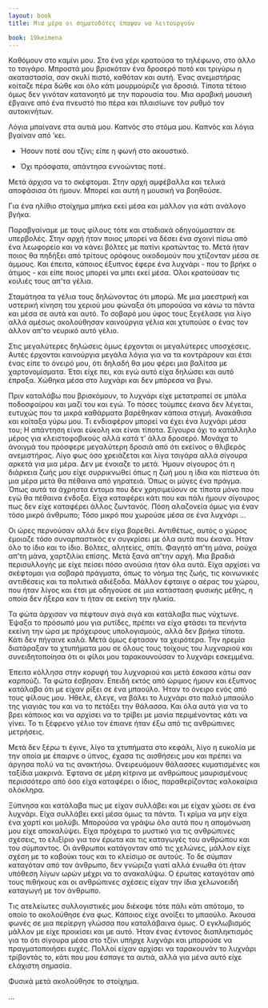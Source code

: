 ```yaml
---
layout: book
title: Μια μέρα οι σηματοδότες έπαψαν να λειτουργούν

book: 19keimena
---
```

Καθόμουν στο καμίνι μου. Στο ένα χέρι κρατούσα το τηλέφωνο, στο άλλο το τσιγάρο. Μπροστά μου βρισκόταν ένα δροσερό ποτό και τριγύρω η ακαταστασία, σαν σκυλί πιστό, καθόταν και αυτή. Ένας ανεμιστήρας κοίταζε πέρα δώθε και όλο κάτι μουρμούριζε για δροσιά. Τίποτα τέτοιο όμως δεν γινόταν κατανοητό με την παρουσία του. Μια αραβική μουσική έβγαινε από ένα πνευστό πιο πέρα και πλαισίωνε τον ρυθμό τον αυτοκινήτων.

Λόγια μπαίνανε στα αυτιά μου. Καπνός στο στόμα μου. Καπνός και λόγια βγαίναν από ’κει.

- Ήσουν ποτέ σου τζίνι; είπε η φωνή στο ακουστικό.

- Όχι πρόσφατα, απάντησα εννοώντας ποτέ.

Μετά άρχισα να το σκέφτομαι. Στην αρχή αμφέβαλλα και τελικά αποφάσισα ότι ήμουν. Μπορεί και αυτή η μουσική να βοηθούσε.

Για ένα ηλίθιο στοίχημα μπήκα εκεί μέσα και μάλλον για κάτι ανάλογο βγήκα.

Παραβγαίναμε με τους φίλους τότε και σταδιακά οδηγούμασταν σε υπερβολές. Στην αρχή ήταν ποιος μπορεί να δέσει ένα σχοινί πίσω από ένα λεωφορείο και να κάνει βόλτες με πατίνι κρατώντας το. Μετά ήταν ποιος θα πηδήξει από τρίτους ορόφους οικοδομούν που χτίζονταν μέσα σε άμμους. Και έπειτα, κάποιος έξυπνος έφερε ένα λυχνάρι - που το βρήκε ο άτιμος - και είπε ποιος μπορεί να μπει εκεί μέσα. Όλοι κρατούσαν τις κοιλιές τους απ’τα γέλια.

Σταμάτησα τα γέλια τους δηλώνοντας ότι μπορώ. Με μια μαεστρική και υστερική κίνηση του χεριού μου φώναξα ότι μπορούσα να κάνω τα πάντα και μέσα σε αυτά και αυτό. Το σοβαρό μου ύφος τους ξεγέλασε για λίγο αλλά αμέσως ακολούθησαν καινούργια γέλια και χτυπούσε ο ένας τον άλλον απ’το νευρικό αυτό γέλιο.

Στις μεγαλύτερες δηλώσεις όμως έρχονται οι μεγαλύτερες υποσχέσεις. Αυτές έρχονται καινούργια μεγάλα λόγια για να τα κοντράρουν και έτσι ένας είπε το όνειρό μου, ότι δηλαδή θα μου φέρει μια βαλίτσα με χαρτονομίσματα. Έτσι είχε πει, και εγώ αυτό είχα δηλώσει και αυτό έπραξα. Χώθηκα μέσα στο λυχνάρι και δεν μπόρεσα να βγω.

Πριν καταλάβω που βρισκόμουν, το λυχνάρι είχε μετατραπεί σε μπάλα ποδοσφαίρου και μαζί του και εγώ. Το πόσες τούμπες έκανα δεν λέγεται, ευτυχώς που τα μικρά καθάρματα βαρέθηκαν κάποια στιγμή. Ανακάθισα και κοίταξα γύρω μου. Τι ενδιαφέρον μπορεί να έχει ένα λυχνάρι μέσα του; Η απάντηση είναι εύκολη και είναι τίποτα. Σίγουρα όχι το κατάλληλο μέρος για κλειστοφοβικούς αλλά κατά τ’ άλλα δροσερό. Μονάχα το άνοιγμά του πρόσφερε μεγαλύτερη δροσιά από ότι εκείνος ο θλιβερός ανεμιστήρας. Λίγο φως όσο χρειάζεται και λίγα τσιγάρα αλλά σίγουρα αρκετά για μια μέρα. Δεν με ένοιαζε το μετά. Ήμουν σίγουρος ότι η διάρκεια ζωής μου είχε συρρικνωθεί όπως η ζωή μου η ίδια και πίστευα ότι μια μέρα μετά θα πέθαινα από γηρατειά. Όπως οι μύγες ένα πράγμα. Όπως αυτά τα άχρηστα έντομα που δεν χρησιμεύουν σε τίποτα μόνο που εγώ θα πέθαινα ένδοξα. Είχα καταφέρει κάτι που και πάλι ήμουν σίγουρος πως δεν είχε καταφέρει άλλος ζωντανός. Πόση αλαζονεία όμως για έναν τόσο μικρό άνθρωπο; Τόσο μικρό που χωρούσε μέσα σε ένα λυχνάρι ...

Οι ώρες περνούσαν αλλά δεν είχα βαρεθεί. Αντιθέτως, αυτός ο χώρος έμοιαζε τόσο συναρπαστικός εν συγκρίσει με όλα αυτά που έκανα. Ήταν όλο το ίδιο και το ίδιο. Βόλτες, αλητείες, σπίτι. Φαγητό απ’τη μάνα, ρούχα απ’τη μάνα, χαρτζιλίκι επίσης. Μετά ξανά απ’την αρχή. Μια βραδιά περισυλλογής με είχε πείσει πόσο ανούσια ήταν όλα αυτά. Είχα αρχίσει να σκέφτομαι για σοβαρά πράγματα, όπως το νόημα της ζωής, τις κοινωνικές αντιθέσεις και τα πολιτικά αδιέξοδα. Μάλλον έφταιγε ο αέρας του χώρου, που ήταν λίγος και έτσι με οδηγούσε σε μια κατάσταση φυσικής μέθης, η οποία δεν ήξερα καν τι ήταν σε εκείνη την ηλικία.

Τα φώτα άρχισαν να πέφτουν σιγά σιγά και κατάλαβα πως νύχτωνε. Έψαξα το πρόσωπό μου για ρυτίδες, πρέπει να είχα φτάσει τα πενήντα εκείνη την ώρα με πρόχειρους υπολογισμούς, αλλά δεν βρήκα τίποτα. Κάτι δεν πήγαινε καλά. Μετά όμως έφτασαν τα χειρότερα. Την ηρεμία διατάραξαν τα χτυπήματα μου σε όλους τους τοίχους του λυχναριού και συνειδητοποίησα ότι οι φίλοι μου ταρακουνούσαν το λυχνάρι εσκεμμένα.

Έπειτα κόλλησα στην κορυφή του λυχναριού και μετά έσκασα κάτω σαν καρπούζι. Τα φώτα έσβησαν. Επειδή εκτός από ώριμος ήμουν και έξυπνος κατάλαβα ότι με είχαν ρίξει σε ένα μπαούλο. Ήταν το όνειρο ενός από τους φίλους μου. Ήθελε, έλεγε, να βάλει το λυχνάρι στο παλιό μπαούλο της γιαγιάς του και να το πετάξει την θάλασσα. Και όλα αυτά για να το βρει κάποιος και να αρχίσει να το τρίβει με μανία περιμένοντας κάτι να γίνει. Το τι ξέφρενο γέλιο τον έπιανε ήταν έξω από τις ανθρώπινες μετρήσεις.

Μετά δεν ξέρω τι έγινε, λίγο τα χτυπήματα στο κεφάλι, λίγο η ευκολία με την οποία με έπαιρνε ο ύπνος, έχασα τις αισθήσεις μου και πρέπει να άργησα πολύ να τις ανακτήσω. Ονειρευόμουν θάλασσες κυματισμένες και ταξίδια μακρινά. Έφτανα σε μέρη κίτρινα με ανθρώπους μαυρισμένους περισσότερο από όσο είχα καταφέρει ο ίδιος, παραθερίζοντας καλοκαίρια ολόκληρα.

Ξύπνησα και κατάλαβα πως με είχαν συλλάβει και με είχαν χώσει σε ένα λυχνάρι. Είχα συλλάβει εκεί μέσα όμως τα πάντα. Τι κρίμα να μην είχα ένα χαρτί και μολύβι. Μπορούσα να γράψω όλο αυτά που η απομόνωση μου είχε αποκαλύψει. Είχα πρόχειρα το μυστικό για τις ανθρώπινες σχέσεις, το ελιξίριο για τον έρωτα και τις καταγωγές του ανθρώπου και του σύμπαντος. Οι άνθρωποι κατάγονταν από τις χελώνες, μάλλον είχε σχέση με το καβούκι τους και το κλείσιμο σε αυτούς. Το δε σύμπαν καταγόταν από τον άνθρωπο, δεν γνώριζα γιατί αλλά ένιωθα ότι ήταν υπόθεση λίγων ωρών μέχρι να το ανακαλύψω. Ο έρωτας καταγόταν από τους πιθήκους και οι ανθρώπινες σχέσεις είχαν την ίδια χελωνοειδή καταγωγή με τον άνθρωπο.

Τις ατελείωτες συλλογιστικές μου διέκοψε τότε πάλι κάτι απότομο, το οποίο το ακολούθησε ένα φως. Κάποιος είχε ανοίξει το μπαούλο. Άκουσα φωνές σε μια περίεργη γλώσσα που καταλάβαινα όμως. Ο εγκλωβισμός μάλλον με είχε προικίσει και με αυτό. Ήταν ένας έντονος διαπληκτισμός για το ότι σίγουρα μέσα στο τζίνι υπήρχε λυχνάρι και μπορούσε να πραγματοποιήσει ευχές. Πολλοί είχαν αρχίσει να ταρακουνάν το λυχνάρι τρίβοντάς το, κάτι που μου έσπαγε τα αυτιά, αλλά για μένα αυτό είχε ελάχιστη σημασία.

Φυσικά μετά ακολούθησε το στοίχημα.

...
